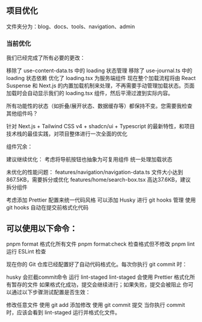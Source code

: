 ## 项目优化

文件夹分为：blog、docs、tools、navigation、admin

### 当前优化

我们已经完成了所有必要的更改：

移除了 use-content-data.ts 中的 loading 状态管理
移除了 use-journal.ts 中的 loading 状态依赖
优化了 loading.tsx 为服务端组件
现在整个加载流程将由 React Suspense 和 Next.js 的内置加载机制来处理，不再需要手动管理加载状态。页面加载时会自动显示我们的 loading.tsx 组件，然后平滑过渡到实际内容。

所有功能性的状态（如折叠/展开状态、数据缓存等）都保持不变。您需要我检查其他组件吗？

针对 Next.js + Tailwind CSS v4 + shadcn/ui + Typescript 的最新特性，和项目技术栈的最佳实践，对项目整体进行一次全面的优化

组件冗余：

建议继续优化：
考虑将导航按钮也抽象为可复用组件
统一处理加载状态

未优化的性能问题：
features/navigation/navigation-data.ts 文件大小达到867.5KB，需要拆分或优化
features/home/search-box.tsx 高达37.6KB，建议拆分组件

考虑添加 Prettier 配置来统一代码风格
可以添加 Husky 进行 git hooks 管理
使用 git hooks 自动在提交前格式化代码

## 可以使用以下命令：

pnpm format 格式化所有文件
pnpm format:check 检查格式但不修改
pnpm lint 运行 ESLint 检查

现在你的 Git 仓库已经配置好了自动代码格式化。每次你执行 git commit 时：

husky 会拦截commit命令
运行 lint-staged
lint-staged 会使用 Prettier 格式化所有暂存的文件
如果格式化成功，提交会继续进行；如果失败，提交会被阻止
你可以通过以下步骤测试配置是否生效：

修改任意文件
使用 git add 添加修改
使用 git commit 提交
当你执行 commit 时，应该会看到 lint-staged 运行并格式化文件。